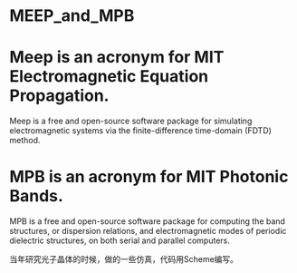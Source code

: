 # MEEP_and_MPB
# Meep is an acronym for MIT Electromagnetic Equation Propagation.

Meep is a free and open-source software package for simulating electromagnetic systems via the finite-difference time-domain (FDTD) method.

# MPB is an acronym for MIT Photonic Bands.

MPB is a free and open-source software package for computing the band structures, or dispersion relations, and electromagnetic modes of periodic dielectric structures, on both serial and parallel computers.

当年研究光子晶体的时候，做的一些仿真，代码用Scheme编写。
